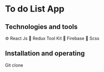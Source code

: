 # To do List App 

## Technologies and tools

⚙️ React Js 
💾 Redux Tool Kit
🚐 Firebase
🎨 Scss

## Installation and operating

Git clone 
